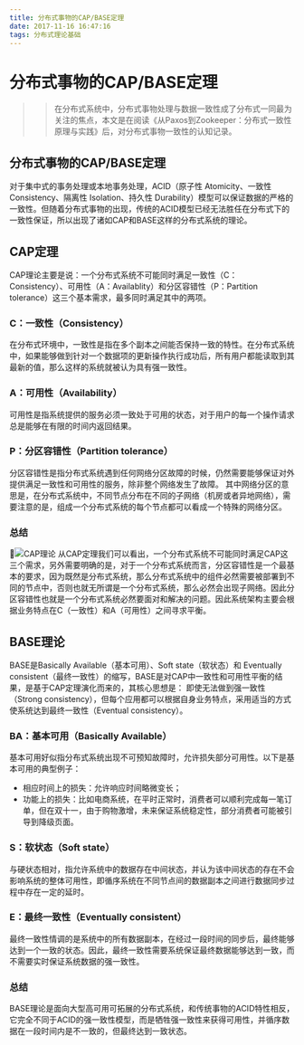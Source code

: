 ```yaml
---
title: 分布式事物的CAP/BASE定理
date: 2017-11-16 16:47:16
tags: 分布式理论基础
---
```

# 分布式事物的CAP/BASE定理

>> 在分布式系统中，分布式事物处理与数据一致性成了分布式一同最为关注的焦点，本文是在阅读《从Paxos到Zookeeper：分布式一致性原理与实践》后，对分布式事物一致性的认知记录。

## 分布式事物的CAP/BASE定理
对于集中式的事务处理或本地事务处理，ACID（原子性 Atomicity、一致性 Consistency、隔离性 Isolation、持久性 Durability）模型可以保证数据的严格的一致性。但随着分布式事物的出现，传统的ACID模型已经无法胜任在分布式下的一致性保证，所以出现了诸如CAP和BASE这样的分布式系统的理论。

## CAP定理
CAP理论主要是说：一个分布式系统不可能同时满足一致性（C：Consistency）、可用性（A：Availablity）和分区容错性（P：Partition tolerance）这三个基本需求，最多同时满足其中的两项。
### C：一致性（Consistency）
在分布式环境中，一致性是指在多个副本之间能否保持一致的特性。在分布式系统中，如果能够做到针对一个数据项的更新操作执行成功后，所有用户都能读取到其最新的值，那么这样的系统就被认为具有强一致性。
### A：可用性（Availability）
可用性是指系统提供的服务必须一致处于可用的状态，对于用户的每一个操作请求总是能够在有限的时间内返回结果。
### P：分区容错性（Partition tolerance）
分区容错性是指分布式系统遇到任何网络分区故障的时候，仍然需要能够保证对外提供满足一致性和可用性的服务，除非整个网络发生了故障。 
其中网络分区的意思是，在分布式系统中，不同节点分布在不同的子网络（机房或者异地网络），需要注意的是，组成一个分布式系统的每个节点都可以看成一个特殊的网络分区。
### 总结
![CAP理论](https://s1.ax1x.com/2018/08/05/PDg0De.png)
从CAP定理我们可以看出，一个分布式系统不可能同时满足CAP这三个需求，另外需要明确的是，对于一个分布式系统而言，分区容错性是一个最基本的要求，因为既然是分布式系统，那么分布式系统中的组件必然需要被部署到不同的节点中，否则也就无所谓是一个分布式系统，那么必然会出现子网络。因此分区容错性也就是一个分布式系统必然要面对和解决的问题。因此系统架构主要会根据业务特点在C（一致性）和A（可用性）之间寻求平衡。

## BASE理论
BASE是Basically Available（基本可用）、Soft state（软状态）和 Eventually consistent（最终一致性）的缩写，BASE是对CAP中一致性和可用性平衡的结果，是基于CAP定理演化而来的，其核心思想是： 
即使无法做到强一致性（Strong consistency），但每个应用都可以根据自身业务特点，采用适当的方式使系统达到最终一致性（Eventual consistency）。
### BA：基本可用（Basically Available）
基本可用好似指分布式系统出现不可预知故障时，允许损失部分可用性。以下是基本可用的典型例子：
- 相应时间上的损失：允许响应时间略微变长；
- 功能上的损失：比如电商系统，在平时正常时，消费者可以顺利完成每一笔订单，但在双十一，由于购物激增，未来保证系统稳定性，部分消费者可能被引导到降级页面。
### S：软状态（Soft state）
与硬状态相对，指允许系统中的数据存在中间状态，并认为该中间状态的存在不会影响系统的整体可用性，即循序系统在不同节点间的数据副本之间进行数据同步过程中存在一定的延时。
### E：最终一致性（Eventually consistent）
最终一致性情调的是系统中的所有数据副本，在经过一段时间的同步后，最终能够达到一个一致的状态。因此，最终一致性需要系统保证最终数据能够达到一致，而不需要实时保证系统数据的强一致性。
### 总结
BASE理论是面向大型高可用可拓展的分布式系统，和传统事物的ACID特性相反，它完全不同于ACID的强一致性模型，而是牺牲强一致性来获得可用性，并循序数据在一段时间内是不一致的，但最终达到一致状态。